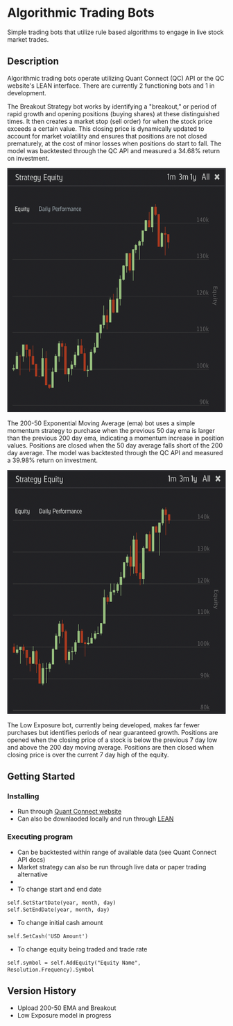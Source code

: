 # Algorithmic Trading Bots

Simple trading bots that utilize rule based algorithms to engage in live stock market trades.

## Description

Algorithmic trading bots operate utilizing Quant Connect (QC) API or the QC website's LEAN interface. There are currently 2 functioning bots and 1 in development.

The Breakout Strategy bot works by identifying a "breakout," or period of rapid growth and opening positions (buying shares) at these distinguished times. It then creates a market stop (sell order) for when the stock price exceeds a certain value. This closing price is dynamically updated to account for market volatility and ensures that positions are not closed prematurely, at the cost of minor losses when positions do start to fall. The model was backtested through the QC API and measured a 34.68% return on investment.
<p align="center">
        <img width = "531" height="561" src = "https://raw.githubusercontent.com/Rravishankar1/Algorithmic-Trading/main/Breakout.png">
</p>

The 200-50 Exponential Moving Average (ema) bot uses a simple momentum strategy to purchase when the previous 50 day ema is larger than the previous 200 day ema, indicating a momentum increase in position values. Positions are closed when the 50 day average falls short of the 200 day average. The model was backtested through the QC API and measured a 39.98% return on investment.
<p align="center">
        <img width = "531" height="561" src = "https://raw.githubusercontent.com/Rravishankar1/Algorithmic-Trading/main/200-50ema.png">
</p>

The Low Exposure bot, currently being developed, makes far fewer purchases but identifies periods of near guaranteed growth. Positions are opened when the closing price of a stock is below the previous 7 day low and above the 200 day moving average. Positions are then closed when closing price is over the current 7 day high of the equity.


## Getting Started

### Installing

* Run through [Quant Connect website](https://www.quantconnect.com/terminal/)
* Can also be downlaoded locally and run through [LEAN](https://www.lean.io/#topic100.html) 

### Executing program

* Can be backtested within range of available data (see Quant Connect API docs)
* Market strategy can also be run through live data or paper trading alternative
* 
* To change start and end date
```
self.SetStartDate(year, month, day)
self.SetEndDate(year, month, day)
```
* To change initial cash amount
```
self.SetCash('USD Amount')
```
*  To change equity being traded and trade rate
```
self.symbol = self.AddEquity("Equity Name", Resolution.Frequency).Symbol
```


## Version History

* Upload 200-50 EMA and Breakout
* Low Exposure model in progress

